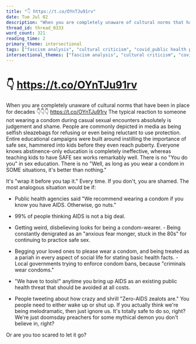 ```yaml
---
title: "👇 https://t.co/OYnTJu91rv"
date: Tue Jul 02
description: "When you are completely unaware of cultural norms that have been in place for decades 👇👇👇 The typical reaction to someone not wearing a condom during casual..."
thread_id: thread_0333
word_count: 321
reading_time: 2
primary_theme: intersectional
tags: ["fascism analysis", "cultural criticism", "covid_public health politics"]
intersectional_themes: ["fascism analysis", "cultural criticism", "covid_public health politics"]
---
```


# 👇 https://t.co/OYnTJu91rv

When you are completely unaware of cultural norms that have been in place for decades 👇👇👇 https://t.co/OYnTJu91rv The typical reaction to someone not wearing a condom during casual sexual encounters absolutely is judgement and shame. People are commonly depicted in media as being selfish sleazebags for refusing or even being reluctant to use protection. Entire educational campaigns were built around instilling the importance of safe sex, hammered into kids before they even reach puberty. Everyone knows abstinence-only education is completely ineffective, whereas teaching kids to have SAFE sex works remarkably well. There is no "You do you" in sex education. There is no "Well, as long as you wear a condom in SOME situations, it's better than nothing."

It's "wrap it before you tap it." Every time. If you don't, you are shamed. The most analogous situation would be if:

- Public health agencies said "We recommend wearing a condom if you know you have AIDS. Otherwise, go nuts."

- 99% of people thinking AIDS is not a big deal.

- Getting weird, disbelieving looks for being a condom-wearer. - Being constantly denigrated as an "anxious fear monger, stuck in the 80s" for continuing to practice safe sex.

- Begging your loved ones to please wear a condom, and being treated as a pariah in every aspect of social life for stating basic health facts. - Local governments trying to enforce condom bans, because "criminals wear condoms."

- "We have to tools!" anytime you bring up AIDS as an existing public health threat that should be avoided at all costs.

- People tweeting about how crazy and shrill "Zero-AIDS zealots are." You people need to either wake up or shut up. If you actually think we're being melodramatic, then just ignore us. It's totally safe to do so, right? We're just doomsday preachers for some mythical demon you don't believe in, right?

Or are you too scared to let it go?